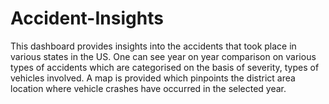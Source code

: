 # Accident-Insights
This dashboard provides insights into the accidents that took place in various states in the US. One can see year on year comparison on various types of accidents which are categorised on the basis of severity, types of vehicles involved.
A map is provided which pinpoints the district area location where vehicle crashes have occurred in the selected year.
